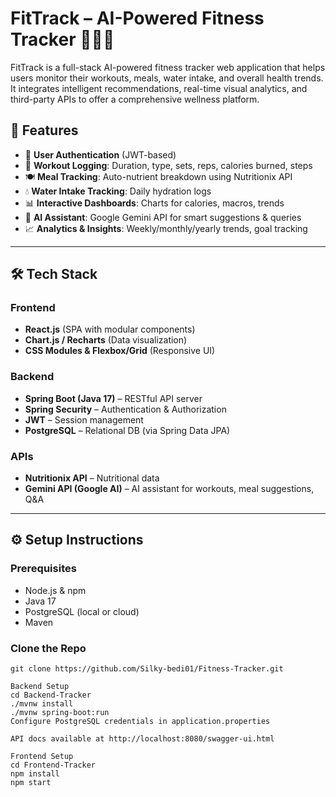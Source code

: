 # FitTrack – AI-Powered Fitness Tracker 🏋️‍♀️💡

FitTrack is a full-stack AI-powered fitness tracker web application that helps users monitor their workouts, meals, water intake, and overall health trends. It integrates intelligent recommendations, real-time visual analytics, and third-party APIs to offer a comprehensive wellness platform.

## 🚀 Features

- 🔐 **User Authentication** (JWT-based)
- 🏃 **Workout Logging**: Duration, type, sets, reps, calories burned, steps
- 🍽️ **Meal Tracking**: Auto-nutrient breakdown using Nutritionix API
- 💧 **Water Intake Tracking**: Daily hydration logs
- 📊 **Interactive Dashboards**: Charts for calories, macros, trends
- 🤖 **AI Assistant**: Google Gemini API for smart suggestions & queries
- 📈 **Analytics & Insights**: Weekly/monthly/yearly trends, goal tracking

---

## 🛠️ Tech Stack

### Frontend
- **React.js** (SPA with modular components)
- **Chart.js / Recharts** (Data visualization)
- **CSS Modules & Flexbox/Grid** (Responsive UI)

### Backend
- **Spring Boot (Java 17)** – RESTful API server
- **Spring Security** – Authentication & Authorization
- **JWT** – Session management
- **PostgreSQL** – Relational DB (via Spring Data JPA)

### APIs
- **Nutritionix API** – Nutritional data
- **Gemini API (Google AI)** – AI assistant for workouts, meal suggestions, Q&A

---
## ⚙️ Setup Instructions

### Prerequisites
- Node.js & npm
- Java 17
- PostgreSQL (local or cloud)
- Maven

### Clone the Repo
```
git clone https://github.com/Silky-bedi01/Fitness-Tracker.git

Backend Setup
cd Backend-Tracker
./mvnw install
./mvnw spring-boot:run
Configure PostgreSQL credentials in application.properties

API docs available at http://localhost:8080/swagger-ui.html

Frontend Setup
cd Frontend-Tracker
npm install
npm start


